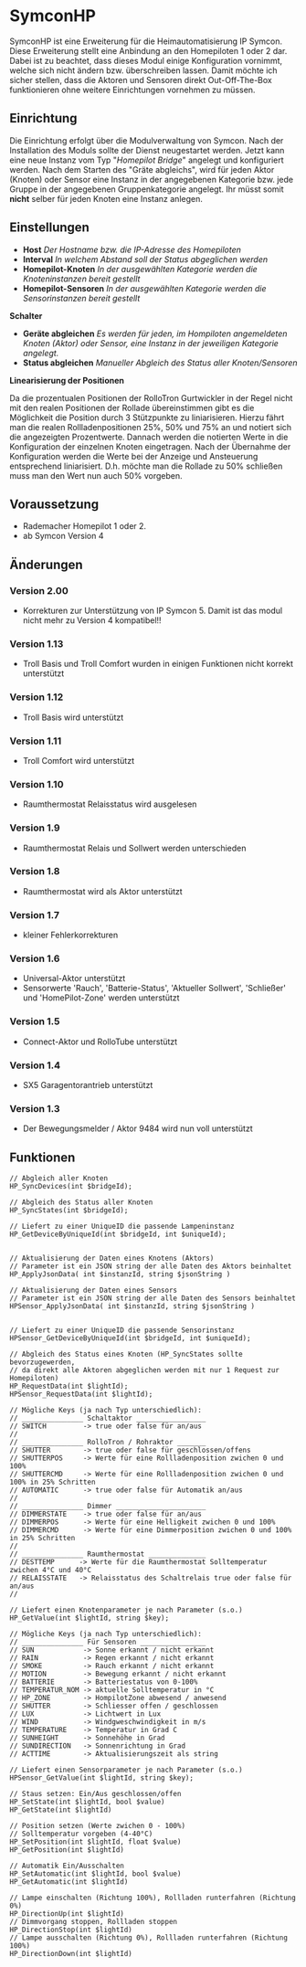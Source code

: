 # SymconHP

SymconHP ist eine Erweiterung für die Heimautomatisierung IP Symcon. Diese Erweiterung stellt eine Anbindung an den Homepiloten 1 oder 2 dar. Dabei ist zu beachtet, dass dieses Modul einige Konfiguration vornimmt, welche sich nicht ändern bzw. überschreiben lassen. Damit möchte ich sicher stellen, dass die Aktoren und Sensoren direkt Out-Off-The-Box funktionieren ohne weitere Einrichtungen vornehmen zu müssen.

## Einrichtung

Die Einrichtung erfolgt über die Modulverwaltung von Symcon. Nach der Installation des Moduls sollte der Dienst neugestartet werden. Jetzt kann eine neue Instanz vom Typ "_Homepilot Bridge_" angelegt und konfiguriert werden. Nach dem Starten des "Gräte abgleichs", wird für jeden Aktor (Knoten) oder Sensor eine Instanz in der angegebenen Kategorie bzw. jede Gruppe in der angegebenen Gruppenkategorie angelegt. Ihr müsst somit **nicht** selber für jeden Knoten eine Instanz anlegen.

## Einstellungen

* **Host**  _Der Hostname bzw. die IP-Adresse des Homepiloten_
* **Interval**  _In welchem Abstand soll der Status abgeglichen werden_
* **Homepilot-Knoten**  _In der ausgewählten Kategorie werden die Knoteninstanzen bereit gestellt_
* **Homepilot-Sensoren**  _In der ausgewählten Kategorie werden die Sensorinstanzen bereit gestellt_

**Schalter**

* **Geräte abgleichen** _Es werden für jeden, im Hompiloten angemeldeten Knoten (Aktor) oder Sensor, eine Instanz in der jeweiligen Kategorie angelegt._
* **Status abgleichen** _Manueller Abgleich des Status aller Knoten/Sensoren_

**Linearisierung der Positionen**

Da die prozentualen Positionen der RolloTron Gurtwickler in der Regel nicht mit den realen Positionen der Rollade übereinstimmen gibt es die Möglichkeit die Position durch 3 Stützpunkte zu liniarisieren. Hierzu fährt man die realen Rollladenpositionen 25%, 50% und 75% an und notiert sich die angezeigten Prozentwerte. Dannach werden die notierten Werte in die Konfiguration der einzelnen Knoten eingetragen. Nach der Übernahme der Konfiguration werden die Werte bei der Anzeige und Ansteuerung entsprechend liniarisiert. D.h. möchte man die Rollade zu 50% schließen muss man den Wert nun auch 50% vorgeben.

## Voraussetzung

* Rademacher Homepilot 1 oder 2.
* ab Symcon Version 4

## Änderungen

### Version 2.00 ###
* Korrekturen zur Unterstützung von IP Symcon 5. Damit ist das modul nicht mehr zu Version 4 kompatibel!!

### Version 1.13 ###
* Troll Basis und Troll Comfort wurden in einigen Funktionen nicht korrekt unterstützt

### Version 1.12 ###
* Troll Basis wird unterstützt
 
### Version 1.11 ###
* Troll Comfort wird unterstützt

### Version 1.10 ###
* Raumthermostat Relaisstatus wird ausgelesen

### Version 1.9 ###
* Raumthermostat Relais und Sollwert werden unterschieden

### Version 1.8 ###
* Raumthermostat wird als Aktor unterstützt

### Version 1.7 ###
* kleiner Fehlerkorrekturen

### Version 1.6 ###
* Universal-Aktor unterstützt
* Sensorwerte 'Rauch', 'Batterie-Status', 'Aktueller Sollwert', 'Schließer' und 'HomePilot-Zone' werden unterstützt

### Version 1.5 ###
* Connect-Aktor und RolloTube unterstützt

### Version 1.4 ###
* SX5 Garagentorantrieb unterstützt
 
### Version 1.3 ###
* Der Bewegungsmelder / Aktor 9484 wird nun voll unterstützt

## Funktionen

	// Abgleich aller Knoten
	HP_SyncDevices(int $bridgeId);

	// Abgleich des Status aller Knoten
	HP_SyncStates(int $bridgeId);

	// Liefert zu einer UniqueID die passende Lampeninstanz
	HP_GetDeviceByUniqueId(int $bridgeId, int $uniqueId);


	// Aktualisierung der Daten eines Knotens (Aktors)
	// Parameter ist ein JSON string der alle Daten des Aktors beinhaltet
	HP_ApplyJsonData( int $instanzId, string $jsonString )
	
	// Aktualisierung der Daten eines Sensors
	// Parameter ist ein JSON string der alle Daten des Sensors beinhaltet
	HPSensor_ApplyJsonData( int $instanzId, string $jsonString )
	

	// Liefert zu einer UniqueID die passende Sensorinstanz
	HPSensor_GetDeviceByUniqueId(int $bridgeId, int $uniqueId);

	// Abgleich des Status eines Knoten (HP_SyncStates sollte bevorzugewerden,
	// da direkt alle Aktoren abgeglichen werden mit nur 1 Request zur Homepiloten)
	HP_RequestData(int $lightId);
	HPSensor_RequestData(int $lightId);

	// Mögliche Keys (ja nach Typ unterschiedlich):
	// _______________ Schaltaktor _________________
	// SWITCH         -> true oder false für an/aus
	//
	// _______________ RolloTron / Rohraktor _______
	// SHUTTER        -> true oder false für geschlossen/offens
	// SHUTTERPOS     -> Werte für eine Rollladenposition zwichen 0 und 100%
	// SHUTTERCMD     -> Werte für eine Rollladenposition zwichen 0 und 100% in 25% Schritten
	// AUTOMATIC      -> true oder false für Automatik an/aus
	//
	// _______________ Dimmer ______________________
	// DIMMERSTATE    -> true oder false für an/aus
	// DIMMERPOS      -> Werte für eine Helligkeit zwichen 0 und 100%
	// DIMMERCMD      -> Werte für eine Dimmerposition zwichen 0 und 100% in 25% Schritten
	//
	// _______________ Raumthermostat ______________
	// DESTTEMP      -> Werte für die Raumthermostat Solltemperatur zwichen 4°C und 40°C
	// RELAISSTATE   -> Relaisstatus des Schaltrelais true oder false für an/aus
	//

	// Liefert einen Knotenparameter je nach Parameter (s.o.)
	HP_GetValue(int $lightId, string $key);
			
	// Mögliche Keys (ja nach Typ unterschiedlich):
	// _______________ Für Sensoren ________________
	// SUN            -> Sonne erkannt / nicht erkannt
	// RAIN           -> Regen erkannt / nicht erkannt
	// SMOKE          -> Rauch erkannt / nicht erkannt
	// MOTION         -> Bewegung erkannt / nicht erkannt
	// BATTERIE       -> Batteriestatus von 0-100%
	// TEMPERATUR_NOM -> aktuelle Solltemperatur in °C
	// HP_ZONE        -> HompilotZone abwesend / anwesend
	// SHUTTER        -> Schliesser offen / geschlossen
	// LUX            -> Lichtwert in Lux
	// WIND           -> Windgweschwindigkeit in m/s
	// TEMPERATURE    -> Temperatur in Grad C
	// SUNHEIGHT      -> Sonnehöhe in Grad
	// SUNDIRECTION   -> Sonnenrichtung in Grad
	// ACTTIME        -> Aktualisierungszeit als string
	
	// Liefert einen Sensorparameter je nach Parameter (s.o.)
	HPSensor_GetValue(int $lightId, string $key);
	
	// Staus setzen: Ein/Aus geschlossen/offen
	HP_SetState(int $lightId, bool $value)
	HP_GetState(int $lightId)
	
	// Position setzen (Werte zwichen 0 - 100%)
	// Solltemperatur vorgeben (4-40°C)
	HP_SetPosition(int $lightId, float $value)
	HP_GetPosition(int $lightId)
	
	// Automatik Ein/Ausschalten
	HP_SetAutomatic(int $lightId, bool $value)
	HP_GetAutomatic(int $lightId)

	// Lampe einschalten (Richtung 100%), Rollladen runterfahren (Richtung 0%)
	HP_DirectionUp(int $lightId)
	// Dimmvorgang stoppen, Rollladen stoppen
	HP_DirectionStop(int $lightId)
	// Lampe ausschalten (Richtung 0%), Rollladen runterfahren (Richtung 100%)
	HP_DirectionDown(int $lightId)
